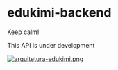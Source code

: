 # edukimi-backend
Keep calm!

This API is under development


[![arquitetura-edukimi.png](https://i.postimg.cc/fycd6Bk6/arquitetura-edukimi.png)](https://postimg.cc/q67gKcsL)
